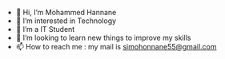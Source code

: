 - 👋 Hi, I’m Mohammed Hannane
- 👀 I’m interested in Technology 
- 🌱 I’m a IT Student 
- 💞️ I’m looking to learn new things to improve my skills
- 📫 How to reach me : my mail is simohonnane55@gmail.com

<!---
simohonnane/simohonnane is a ✨ special ✨ repository because its `README.md` (this file) appears on your GitHub profile.
You can click the Preview link to take a look at your changes.
--->
